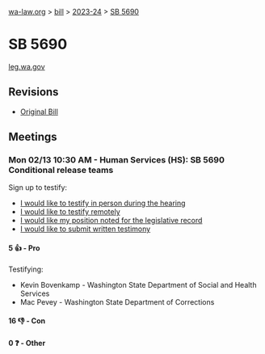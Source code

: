 [wa-law.org](/) > [bill](/bill/) > [2023-24](/bill/2023-24/) > [SB 5690](/bill/2023-24/sb/5690/)

# SB 5690
[leg.wa.gov](https://app.leg.wa.gov/billsummary?BillNumber=5690&Year=2023&Initiative=false)

## Revisions
* [Original Bill](1/)

## Meetings
### Mon 02/13 10:30 AM - Human Services (HS): SB 5690 Conditional release teams
Sign up to testify:
* [I would like to testify in person during the hearing](https://app.leg.wa.gov/csi/Testifier/Add?chamber=House&mId=30735&aId=151382&caId=21475&tId=1)
* [I would like to testify remotely](https://app.leg.wa.gov/csi/Testifier/Add?chamber=House&mId=30735&aId=151382&caId=21475&tId=2)
* [I would like my position noted for the legislative record](https://app.leg.wa.gov/csi/Testifier/Add?chamber=House&mId=30735&aId=151382&caId=21475&tId=3)
* [I would like to submit written testimony](https://app.leg.wa.gov/csi/Testifier/Add?chamber=House&mId=30735&aId=151382&caId=21475&tId=4)

#### 5 👍 - Pro
Testifying:
* Kevin Bovenkamp - Washington State Department of Social and Health Services
* Mac Pevey - Washington State Department of Corrections

#### 16 👎 - Con

#### 0 ❓ - Other
